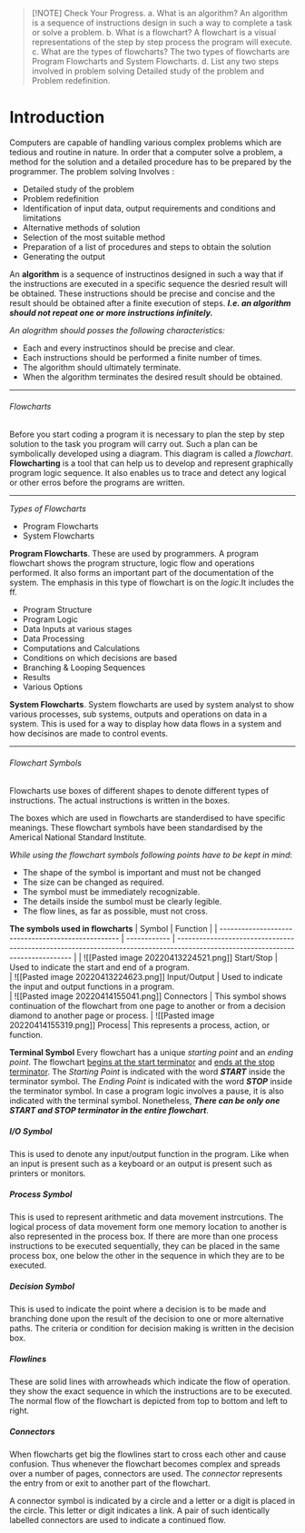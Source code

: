 
> [!NOTE] Check Your Progress.
> a. What is an algorithm?
> 	An algorithm is a sequence of instructions design in such a way to complete a task or solve a problem.
> b. What is a flowchart?
> 	A flowchart is a visual representations of the step by step process the program will execute.
> c. What are the types of flowcharts?
> 	The two types of flowcharts are Program Flowcharts and System Flowcharts.
> d. List any two steps involved in problem solving
> 	Detailed study of the problem and Problem redefinition.

# Introduction
Computers are capable of handling various complex problems which are tedious and routine in nature. In order that a computer solve a problem, a method for the solution and a detailed procedure has to be prepared by the programmer. The problem solving Involves :
- Detailed study of the problem
- Problem redefinition
- Identification of input data, output requirements and conditions and limitations
- Alternative methods of solution
- Selection of the most suitable method
- Preparation of a list of procedures and steps to obtain the solution
- Generating the output

An **algorithm** is a sequence of instructinos designed in such a way that if the instructions are executed in a specific sequence the desried result will be obtained.
These instructions should be  precise and concise and the result should be obtained after a finite execution of steps. ***I.e. an algorithm should not repeat one or more instructions infinitely.***

*An alogrithm should posses the following characteristics:*
- Each and every instructinos should be precise and clear.
- Each instructions should be performed a finite number of times.
- The algorithm should ultimately terminate.
- When the algorithm terminates the desired result should be obtained.
---
###### Flowcharts
Before you start coding a program it is necessary to plan the step by step solution to the  task you program will carry out. Such a plan can be symbolically developed using a diagram. This diagram is called a *flowchart*. **Flowcharting** is a tool that can help us to develop and represent graphically program logic sequence. It also enables us to trace and detect any logical or other erros before the programs are written.

---
*Types of Flowcharts*
- Program Flowcharts 
- System Flowcharts

**Program Flowcharts**. These are used by programmers. A program flowchart shows the program structure, logic flow and operations performed.  It also forms an important part of the documentation of the system. The emphasis in this type of flowchart is on the *logic*.It includes the ff.
- Program Structure
- Program Logic
- Data Inputs at various stages
- Data Processing
- Computations and Calculations
- Conditions on which decisions are based
- Branching & Looping Sequences
- Results
- Various Options

**System Flowcharts**. System flowcharts are used by system analyst to show various processes, sub systems, outputs and operations on data in a system. This is used for a way to display how data flows in a system and how decisinos are made to control events.

---

###### Flowchart Symbols
Flowcharts use boxes of different shapes to denote different types of instructions. The actual instructions is written in the boxes.

The boxes which are used in flowcharts are standerdised to have specific meanings. These flowchart symbols have been standardised by the Americal National Standard Institute.

*While using the flowchart symbols following points have to be kept in mind*: 
- The shape of the symbol is important and must not be changed
- The size can be changed as required.
- The symbol must be immediately recognizable.
- The details inside the sumbol must be clearly legible. 
- The flow lines, as far as possible, must not cross.

**The symbols used in flowcharts**
| Symbol                                                   | Function                                                                                                                        |
| -------------------------------------------------- | ------------ | ------------------------------------------------------------------------------------------------------------------------------- |
| ![[Pasted image 20220413224521.png]] Start/Stop              | Used to indicate the start and end of a program.                                                                               
| ![[Pasted image 20220413224623.png]] Input/Output             | Used to indicate the input and output functions in a program.                                                                   
| ![[Pasted image 20220414155041.png]] Connectors              | This symbol shows continuation of the flowchart from one page to another or from a decision diamond to another page or process. 
| ![[Pasted image 20220414155319.png]] Process|    This represents a process, action, or function.                                                                                                                      


**Terminal Symbol**
Every flowchart has a unique *starting point* and an *ending point*. The flowchart <u>begins at the start terminator</u> and <u>ends at the stop terminator</u>. The *Starting Point* is indicated with the word ***START*** inside the terminator symbol. The *Ending Point* is indicated with the word ***STOP*** inside the terminator symbol. In case a program logic involves a pause, it is also indicated with the terminal symbol. Nonetheless, ***There can be only one START and STOP terminator in the entire flowchart***. 

##### I/O Symbol
This is used to denote any input/output function in the program. Like when an input is present such as a keyboard or an output is present such as printers or monitors.

##### Process Symbol
This is used to represent arithmetic and data movement instrcutions. The logical process of data movement form one memory location to another is also represented in the process box. If there are more than one process instructions to be executed sequentially, they can be placed in the same process box, one below the other in the sequence in which they are to be executed.

##### Decision Symbol
This is used to indicate the point where a decision is to be made and branching done upon the result of the decision to one or more alternative paths. The criteria or condition for decision making is written in the decision box.

##### Flowlines
These are solid lines with arrowheads which indicate the flow of operation. they show the exact sequence in which the instructions are to be executed. The normal flow of the flowchart is depicted from top to bottom and left to right.

##### Connectors
When flowcharts get big the flowlines start to cross each other and cause confusion. Thus whenever the flowchart  becomes complex and spreads over a number of pages, connectors are used. The *connector* represents the entry from or exit to another part of the flowchart.

A connector symbol is indicated by a circle and a letter or a digit is placed in the circle. This letter or digit indicates a link. A pair of such identically labelled connectors are used to indicate a continued flow.
